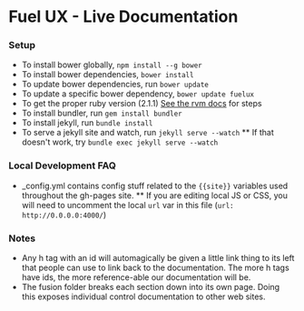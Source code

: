 Fuel UX - Live Documentation
======

### Setup
* To install bower globally, `npm install --g bower`
* To install bower dependencies, `bower install`
* To update bower dependencies, run `bower update`
* To update a specific bower dependency, `bower update fuelux`
* To get the proper ruby version (2.1.1) [See the rvm docs](https://rvm.io/rvm/install) for steps  
* To install bundler, run `gem install bundler`
* To install jekyll, run `bundle install`
* To serve a jekyll site and watch, run `jekyll serve --watch`
** If that doesn't work, try `bundle exec jekyll serve --watch`

### Local Development FAQ
* _config.yml contains config stuff related to the `{{site}}` variables used throughout the gh-pages site.
** If you are editing local JS or CSS, you will need to uncomment the local `url` var in this file (`url:  http://0.0.0.0:4000/`)


### Notes
* Any h tag with an id will automagically be given a little link thing to its left that people can use to link back to the documentation. The more h tags have ids, the more reference-able our documentation will be.
* The fusion folder breaks each section down into its own page. Doing this exposes individual control documentation to other web sites.
